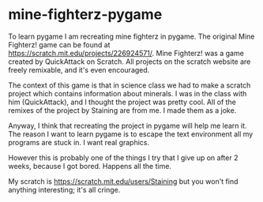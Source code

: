 # mine-fighterz-pygame
To learn pygame I am recreating mine fighterz in pygame.
The original Mine Fighterz! game can be found at https://scratch.mit.edu/projects/226924571/. Mine Fighterz! was a game created by QuickAttack on Scratch.
All projects on the scratch website are freely remixable, and it's even encouraged.

The context of this game is that in science class we had to make a scratch project which contains information about minerals. I was in the class with him (QuickAttack), and I thought the project was pretty cool. All of the remixes of the project by Staining are from me. I made them as a joke.

Anyway, I think that recreating the project in pygame will help me learn it. The reason I want to learn pygame is to escape the text environment all my programs are stuck in. I want real graphics.

However this is probably one of the things I try that I give up on after 2 weeks, because I got bored. Happens all the time.

My scratch is https://scratch.mit.edu/users/Staining but you won't find anything interesting; it's all cringe.
